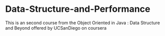 # Data-Structure-and-Performance
This is an second course from the Object Oriented in Java : Data Structure and Beyond offered by UCSanDiego on coursera

